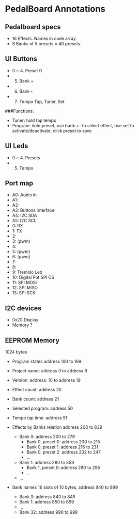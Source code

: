 PedalBoard Annotations
======================

Pedalboard specs
-----------------
- 16 Effects. Names in code array.
- 8 Banks of 5 presets = 40 presets.

UI Buttons
----------
- 0 ~ 4. Preset 0
- 5. Bank +
- 6. Bank -
- 7. Tempo Tap, Tuner, Set

###Functions:
- Tuner: hold tap tempo
- Program: hold preset, use bank +- to select effect, use set to activate/deactivate, click preset to save

UI Leds
-------
- 0 ~ 4. Presets
- 5. Tempo

Port map
--------
- A0: Audio in
- A1: 
- A2: 
- A3: Buttons interface 
- A4: I2C SDA
- A5: I2C SCL
- 0: RX
- 1: TX
- 2:
- 3: (pwm)
- 4:
- 5: (pwm)
- 6: (pwm)
- 7:
- 8:
- 9: Tremolo Led
- 10: Digital Pot SPI CS
- 11: SPI MOSI  
- 12: SPI MISO
- 13: SPI SCK

I2C devices
-----------
- 0x20 Display
- Memory ?


EEPROM Memory 
-------------
1024 bytes

- Program states
address 100 to 199
 - Project name: address 0 to address 9
 - Version: address: 10 to address 19
 - Effect count: address 20
 - Bank count: address 21
 - Selected program: address 50
 - Tempo tap time: address 51
  
- Effects by Banks relation
  address 200 to 839
  - Bank 0: address 200 to 279
    - Bank 0, preset 0: address 200 to 215
    - Bank 0, preset 1: address 216 to 231
    - Bank 0, preset 2: address 232 to 247
    - ...
  - Bank 1: address 280 to 359 
    - Bank 1, preset 0: address 280 to 295
    - ...
  - ...
  
- Bank names
  16 slots of 10 bytes, address 840 to 999
  - Bank 0: address 840 to 849
  - Bank 1: address 850 to 859
  - ...
  - Bank 32: address 990 to 999
  
